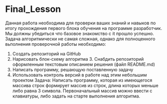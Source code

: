 # Final_Lesson
Данная работа необходима для проверки ваших знаний и навыков по итогу прохождения первого блока обучения
на программе разработчик. Мы должны убедиться что базовое знакомство с it прошло успешно.
Задача алгоритмически не самая сложная, однако для полноценного вьполнения проверочной работы необходимо:
1. Создать репозиторий на GitHub
2. Нарисовать блок-схему алгоритма
З. Снабдить репозиторий оформленным текстовым описанием решения (файл README.md)
4. Написать программу, решающую поставленную задачу
5. Использовать контроль версий в работе над этим небольшим проектом
Задача: Написать программу, которая из имеющегося массива строк формирует массив из строк, длина которых
меньше либо равна З символа. Первоначальный массив можно ввести с клавиатуры, либо задать на старте
выполнения алгоритма.